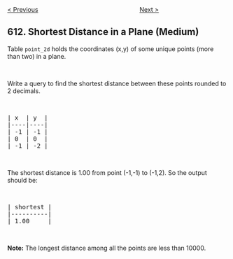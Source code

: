 <!--|This file generated by command(leetcode description); DO NOT EDIT.    |-->
<!--+----------------------------------------------------------------------+-->
<!--|@author    openset <openset.wang@gmail.com>                           |-->
<!--|@link      https://github.com/openset                                 |-->
<!--|@home      https://github.com/openset/leetcode                        |-->
<!--+----------------------------------------------------------------------+-->

[< Previous](https://github.com/openset/leetcode/tree/master/problems/valid-triangle-number "Valid Triangle Number")
　　　　　　　　　　　　　　　　
[Next >](https://github.com/openset/leetcode/tree/master/problems/shortest-distance-in-a-line "Shortest Distance in a Line")

## 612. Shortest Distance in a Plane (Medium)

Table <code>point_2d</code> holds the coordinates (x,y) of some unique points (more than two) in a plane.
<p>&nbsp;</p>
Write a query to find the shortest distance between these points rounded to 2 decimals.

<p>&nbsp;</p>

<pre>
| x  | y  |
|----|----|
| -1 | -1 |
| 0  | 0  |
| -1 | -2 |
</pre>

<p>&nbsp;</p>
The shortest distance is 1.00 from point (-1,-1) to (-1,2). So the output should be:

<p>&nbsp;</p>

<pre>
| shortest |
|----------|
| 1.00     |
</pre>

<p>&nbsp;</p>
<b>Note:</b> The longest distance among all the points are less than 10000.

<p>&nbsp;</p>
